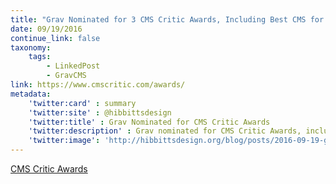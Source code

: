 ```yaml
---
title: "Grav Nominated for 3 CMS Critic Awards, Including Best CMS for Education (via CMSCritic.com)"
date: 09/19/2016
continue_link: false
taxonomy:
    tags:
        - LinkedPost
        - GravCMS
link: https://www.cmscritic.com/awards/
metadata:
    'twitter:card' : summary
    'twitter:site' : @hibbittsdesign
    'twitter:title' : Grav Nominated for CMS Critic Awards
    'twitter:description' : Grav nominated for CMS Critic Awards, including Best CMS for Education, Best Blogging Software and Best Open Source CMS.
    'twitter:image': 'http://hibbittsdesign.org/blog/posts/2016-09-19-grav-nominated-for-cms-critic-awards-linked-post/untitled-1.150x0-is.png'
---
```


<a class="embedly-card" data-card-align="left" href="https://www.cmscritic.com/awards/">CMS Critic Awards</a>
<script async src="//cdn.embedly.com/widgets/platform.js" charset="UTF-8"></script>

